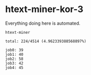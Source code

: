 # htext-miner-kor-3

Everything doing here is automated.

```
htext-miner

total: 224/4514 (4.962339388568897%)

job0: 39
job1: 40
job2: 58
job3: 42
job4: 45
```